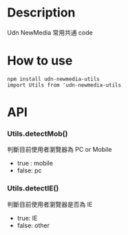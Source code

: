 # Description
Udn NewMedia 常用共通 code

# How to use
```
npm install udn-newmedia-utils
import Utils from 'udn-newmedia-utils
```

# API

### Utils.detectMob()
判斷目前使用者瀏覽器為 PC or Mobile
* true : mobile
* false: pc

### Utils.detectIE()
判斷目前使用者瀏覽器是否為 IE
* true: IE
* false: other